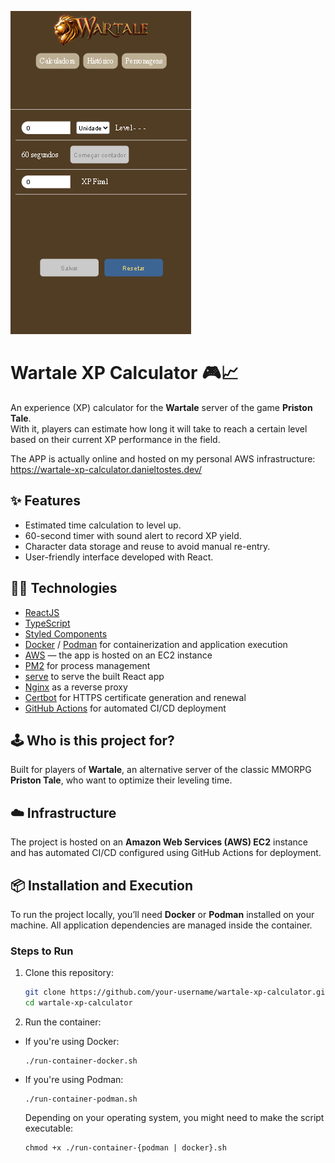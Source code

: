 ![image](./docs/main-interface.png)

# Wartale XP Calculator 🎮📈

An experience (XP) calculator for the **Wartale** server of the game **Priston Tale**.  
With it, players can estimate how long it will take to reach a certain level based on their current XP performance in the field.

The APP is actually online and hosted on my personal AWS infrastructure:
https://wartale-xp-calculator.danieltostes.dev/

## ✨ Features

- Estimated time calculation to level up.
- 60-second timer with sound alert to record XP yield.
- Character data storage and reuse to avoid manual re-entry.
- User-friendly interface developed with React.

## 🧑‍💻 Technologies

- [ReactJS](https://reactjs.org/)
- [TypeScript](https://www.typescriptlang.org/)
- [Styled Components](https://styled-components.com/)
- [Docker](https://www.docker.com/) / [Podman](https://podman.io/) for containerization and application execution
- [AWS](https://aws.amazon.com/) — the app is hosted on an EC2 instance
- [PM2](https://pm2.keymetrics.io/) for process management
- [serve](https://www.npmjs.com/package/serve) to serve the built React app
- [Nginx](https://www.nginx.com/) as a reverse proxy
- [Certbot](https://certbot.eff.org/) for HTTPS certificate generation and renewal
- [GitHub Actions](https://github.com/features/actions) for automated CI/CD deployment

## 🕹️ Who is this project for?

Built for players of **Wartale**, an alternative server of the classic MMORPG **Priston Tale**, who want to optimize their leveling time.

## ☁️ Infrastructure

The project is hosted on an **Amazon Web Services (AWS) EC2** instance and has automated CI/CD configured using GitHub Actions for deployment.

## 📦 Installation and Execution

To run the project locally, you’ll need **Docker** or **Podman** installed on your machine. All application dependencies are managed inside the container.

### Steps to Run

1. Clone this repository:

   ```bash
   git clone https://github.com/your-username/wartale-xp-calculator.git
   cd wartale-xp-calculator

2. Run the container:

- If you're using Docker:
  ```
  ./run-container-docker.sh
  ```
- If you're using Podman:

  ```
  ./run-container-podman.sh
  ```

  Depending on your operating system, you might need to make the script executable:

  ```
  chmod +x ./run-container-{podman | docker}.sh
  ```
